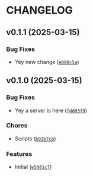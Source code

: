 # CHANGELOG

<!-- version list -->

## v0.1.1 (2025-03-15)

### Bug Fixes

- Yey new change
  ([`e000c5a`](https://github.com/asaf/uvwsrepo/commit/e000c5aad7f05d017dbc4ae7ca697c0460b1fbd9))


## v0.1.0 (2025-03-15)

### Bug Fixes

- Yey a server is here
  ([`fdd03f9`](https://github.com/asaf/uvwsrepo/commit/fdd03f91fcfa005907d31cdffa09570a3338851e))

### Chores

- Scripts
  ([`b91b7cb`](https://github.com/asaf/uvwsrepo/commit/b91b7cba3919d84b0e6db61ec27f8e0af7fcd993))

### Features

- Initial
  ([`e5081c7`](https://github.com/asaf/uvwsrepo/commit/e5081c728a376779a56193665a2f051d40c3977f))
